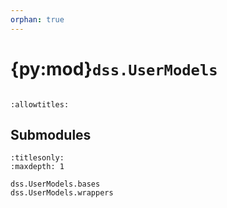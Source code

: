 ```yaml
---
orphan: true
---
```


# {py:mod}`dss.UserModels`

```{py:module} dss.UserModels
```

```{autodoc2-docstring} dss.UserModels
:allowtitles:
```

## Submodules

```{toctree}
:titlesonly:
:maxdepth: 1

dss.UserModels.bases
dss.UserModels.wrappers
```
